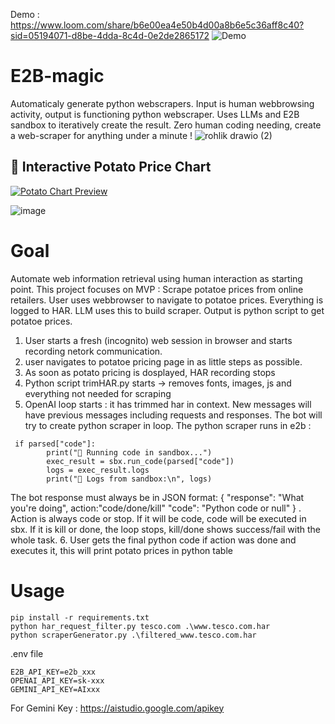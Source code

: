 Demo : https://www.loom.com/share/b6e00ea4e50b4d00a8b6e5c36aff8c40?sid=05194071-d8be-4dda-8c4d-0e2de2865172
![Demo](https://cdn.loom.com/sessions/thumbnails/b6e00ea4e50b4d00a8b6e5c36aff8c40-1de0492fc9ce4424-full-play.gif)

# E2B-magic
Automaticaly generate python webscrapers. Input is human webbrowsing activity, output is functioning python webscraper. Uses LLMs and E2B sandbox to iteratively create the result. Zero human coding needing, create a web-scraper for anything under a minute !
![rohlik drawio (2)](https://github.com/user-attachments/assets/e6c00bc5-e921-4e4f-849d-11763880614d)

## 🥔 Interactive Potato Price Chart

[![Potato Chart Preview](https://raw.githubusercontent.com/DavidZaludek/E2B-magic/main/preview.png)](https://davidzaludek.github.io/E2B-magic/potato_plot.html)

![image](https://github.com/user-attachments/assets/982b5466-80e9-4b21-84f3-b42c3f056bd3)



# Goal
Automate web information retrieval using human interaction as starting point. This project focuses on MVP :
Scrape potatoe prices from online retailers.
User uses webbrowser to navigate to potatoe prices. Everything is logged to HAR. LLM uses this to build scraper. Output is python script to get potatoe prices.

1. User starts a fresh (incognito) web session in browser and starts recording netork communication.
2. user navigates to potatoe pricing page in as little steps as possible.
3. As soon as potato pricing is dosplayed, HAR recording stops
4. Python script trimHAR.py starts -> removes fonts, images, js and everything not needed for scraping
5. OpenAI loop starts : it has trimmed har in context. New messages will have previous messages including requests and responses. The bot will try to create python scraper in loop. The python scraper runs in e2b :
```
 if parsed["code"]:
        print("🚀 Running code in sandbox...")
        exec_result = sbx.run_code(parsed["code"])
        logs = exec_result.logs
        print("📄 Logs from sandbox:\n", logs)
```
The bot response must always be in JSON format: { "response": "What you're doing", action:"code/done/kill" "code": "Python code or null" } .
Action is always code or stop. If it will be code, code will be executed in sbx. If it is kill or done, the loop stops, kill/done shows success/fail with the whole task.
6. User gets the final python code if action was done and executes it, this will print potato prices in python table

# Usage

```
pip install -r requirements.txt
python har_request_filter.py tesco.com .\www.tesco.com.har
python scraperGenerator.py .\filtered_www.tesco.com.har
```

.env file
```
E2B_API_KEY=e2b_xxx
OPENAI_API_KEY=sk-xxx
GEMINI_API_KEY=AIxxx
```
For Gemini Key : https://aistudio.google.com/apikey
